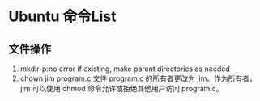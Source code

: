 # Ubuntu 命令List

## 文件操作
1. mkdir-p:no error if existing, make parent directories as needed
1. chown jim program.c
   文件 program.c 的所有者更改为 jim。作为所有者，jim 可以使用 chmod 命令允许或拒绝其他用户访问 program.c。
